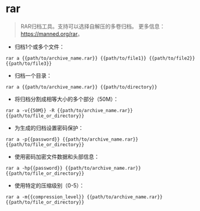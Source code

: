# rar

> RAR归档工具。支持可以选择自解压的多卷归档。
> 更多信息：<https://manned.org/rar>。

- 归档1个或多个文件：

`rar a {{path/to/archive_name.rar}} {{path/to/file1}} {{path/to/file2}} {{path/to/file3}}`

- 归档一个目录：

`rar a {{path/to/archive_name.rar}} {{path/to/directory}}`

- 将归档分割成相等大小的多个部分（50M）：

`rar a -v{{50M}} -R {{path/to/archive_name.rar}} {{path/to/file_or_directory}}`

- 为生成的归档设置密码保护：

`rar a -p{{password}} {{path/to/archive_name.rar}} {{path/to/file_or_directory}}`

- 使用密码加密文件数据和头部信息：

`rar a -hp{{password}} {{path/to/archive_name.rar}} {{path/to/file_or_directory}}`

- 使用特定的压缩级别（0-5）：

`rar a -m{{compression_level}} {{path/to/archive_name.rar}} {{path/to/file_or_directory}}`